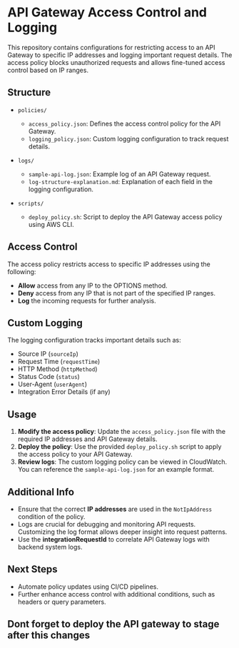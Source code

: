 # API Gateway Access Control and Logging

This repository contains configurations for restricting access to an API Gateway to specific IP addresses and logging important request details. The access policy blocks unauthorized requests and allows fine-tuned access control based on IP ranges.

## Structure

- `policies/`
  - `access_policy.json`: Defines the access control policy for the API Gateway.
  - `logging_policy.json`: Custom logging configuration to track request details.
  
- `logs/`
  - `sample-api-log.json`: Example log of an API Gateway request.
  - `log-structure-explanation.md`: Explanation of each field in the logging configuration.

- `scripts/`
  - `deploy_policy.sh`: Script to deploy the API Gateway access policy using AWS CLI.

## Access Control

The access policy restricts access to specific IP addresses using the following:
- **Allow** access from any IP to the OPTIONS method.
- **Deny** access from any IP that is not part of the specified IP ranges.
- **Log** the incoming requests for further analysis.

## Custom Logging

The logging configuration tracks important details such as:
- Source IP (`sourceIp`)
- Request Time (`requestTime`)
- HTTP Method (`httpMethod`)
- Status Code (`status`)
- User-Agent (`userAgent`)
- Integration Error Details (if any)

## Usage

1. **Modify the access policy**: Update the `access_policy.json` file with the required IP addresses and API Gateway details.
2. **Deploy the policy**: Use the provided `deploy_policy.sh` script to apply the access policy to your API Gateway.
3. **Review logs**: The custom logging policy can be viewed in CloudWatch. You can reference the `sample-api-log.json` for an example format.

## Additional Info

- Ensure that the correct **IP addresses** are used in the `NotIpAddress` condition of the policy.
- Logs are crucial for debugging and monitoring API requests. Customizing the log format allows deeper insight into request patterns.
- Use the **integrationRequestId** to correlate API Gateway logs with backend system logs.

## Next Steps

- Automate policy updates using CI/CD pipelines.
- Further enhance access control with additional conditions, such as headers or query parameters.

## Dont forget to deploy the API gateway to stage after this changes